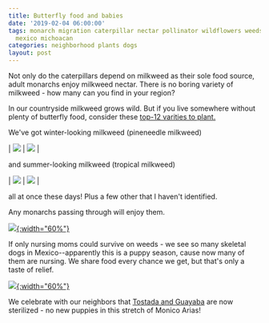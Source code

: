 ```yaml
---
title: Butterfly food and babies
date: '2019-02-04 06:00:00'
tags: monarch migration caterpillar nectar pollinator wildflowers weeds flora fauna
  mexico michoacan
categories: neighborhood plants dogs
layout: post
---
```


Not only do the caterpillars depend on milkweed as their sole food source, adult monarchs enjoy milkweed nectar. There is no boring variety of milkweed - how many can you find in your region?

In our countryside milkweed grows wild. But if you live somewhere without plenty of butterfly food, consider these [top-12 varities to plant.](https://blog.nwf.org/2015/02/twelve-native-milkweeds-for-monarchs/)

We've got winter-looking milkweed (pineneedle milkweed)

| [![](/images/pineneedle_milkweed_.jpg)](/images/pineneedle_milkweed.jpg) | [![](/images/pineneedle_milkweed2_.jpg)](/images/pineneedle_milkweed2.jpg) |

and summer-looking milkweed (tropical milkweed)

| [![](/images/tropical_milkweed_.jpg)](/images/tropical_milkweed.jpg) | [![](/images/tropical_milkweed2_.jpg)](/images/tropical_milkweed2.jpg) |

all at once these days! Plus a few other that I haven't identified.

Any monarchs passing through will enjoy them.

[![](/images/anna_butterfly_.jpg){:width="60%"}](/images/anna_butterfly.jpg)

If only nursing moms could survive on weeds - we see so many skeletal dogs in Mexico--apparently this is a puppy season, cause now many of them are nursing. We share food every chance we get, but that's only a taste of relief.

[![](/images/hungry_mom_.jpg){:width="60%"}](/images/hungry_mom.jpg)

We celebrate with our neighbors that [Tostada and Guayaba](https://reverdecer.annalisagross.com/2018/12/04/saying-goodbye-to-booker/) are now sterilized - no new puppies in this stretch of Monico Arias!